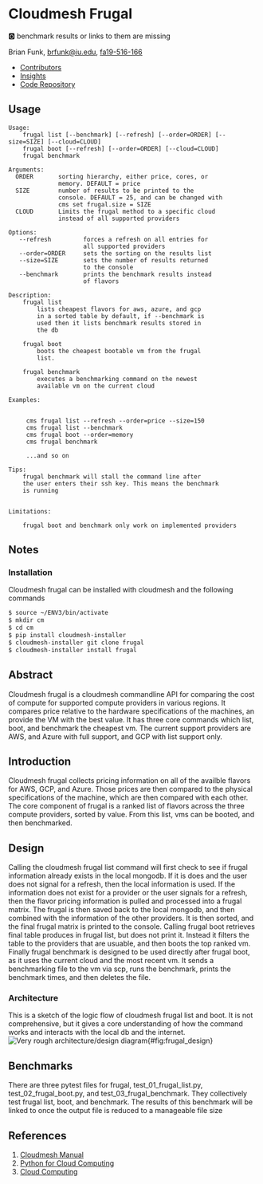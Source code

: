 # Cloudmesh Frugal

:o2: benchmark results or links to them are missing

Brian Funk, brfunk@iu.edu, [fa19-516-166](https://github.com/cloudmesh-community/fa19-516-166)

* [Contributors](https://github.com/cloudmesh-community/fa19-516-166/graphs/contributors)
* [Insights](https://github.com/cloudmesh-community/fa19-516-166/pulse)
* [Code Repository](https://github.com/cloudmesh/cloudmesh-frugal)

## Usage

```
Usage:
    frugal list [--benchmark] [--refresh] [--order=ORDER] [--size=SIZE] [--cloud=CLOUD]
    frugal boot [--refresh] [--order=ORDER] [--cloud=CLOUD]
    frugal benchmark

Arguments:
  ORDER       sorting hierarchy, either price, cores, or
              memory. DEFAULT = price
  SIZE        number of results to be printed to the
              console. DEFAULT = 25, and can be changed with
              cms set frugal.size = SIZE
  CLOUD       Limits the frugal method to a specific cloud
              instead of all supported providers

Options:
   --refresh         forces a refresh on all entries for
                     all supported providers
   --order=ORDER     sets the sorting on the results list
   --size=SIZE       sets the number of results returned
                     to the console
   --benchmark       prints the benchmark results instead
                     of flavors

Description:
    frugal list
        lists cheapest flavors for aws, azure, and gcp
        in a sorted table by default, if --benchmark is
        used then it lists benchmark results stored in
        the db

    frugal boot
        boots the cheapest bootable vm from the frugal
        list.

    frugal benchmark
        executes a benchmarking command on the newest
        available vm on the current cloud

Examples:


     cms frugal list --refresh --order=price --size=150
     cms frugal list --benchmark
     cms frugal boot --order=memory
     cms frugal benchmark

     ...and so on

Tips:
    frugal benchmark will stall the command line after
    the user enters their ssh key. This means the benchmark
    is running


Limitations:

    frugal boot and benchmark only work on implemented providers
```
     
## Notes

### Installation

Cloudmesh frugal can be installed with cloudmesh and the following commands

```bash
$ source ~/ENV3/bin/activate
$ mkdir cm
$ cd cm
$ pip install cloudmesh-installer
$ cloudmesh-installer git clone frugal
$ cloudmesh-installer install frugal
```

## Abstract

Cloudmesh frugal is a cloudmesh commandline API for comparing the cost
of compute for supported compute providers in various regions. It
compares price relative to the hardware specifications of the machines,
an provide the VM with the best value. It has three core commands which
list, boot, and benchmark the cheapest vm. The current support providers
are AWS, and Azure with full support, and GCP with list support only.


## Introduction

Cloudmesh frugal collects pricing information on all of the availble
flavors for AWS, GCP, and Azure. Those prices are then compared to the
physical specifications of the machine, which are then compared with
each other. The core component of frugal is a ranked list of flavors
across the three compute providers, sorted by value. From this list, vms
can be booted, and then benchmarked.


## Design

Calling the cloudmesh frugal list command will first check to see if
frugal information already exists in the local mongodb. If it is does
and the user does not signal for a refresh, then the local information
is used. If the information does not exist for a provider or the user
signals for a refresh, then the flavor pricing information is pulled and
processed into a frugal matrix. The frugal is then saved back to the
local mongodb, and then combined with the information of the other
providers. It is then sorted, and the final frugal matrix is printed to
the console. Calling frugal boot retrieves final table produces in
frugal list, but does not print it. Instead it filters the table to the
providers that are usuable, and then boots the top ranked vm. Finally
frugal benchmark is designed to be used directly after frugal boot, as
it uses the current cloud and the most recent vm. It sends a
benchmarking file to the vm via scp, runs the benchmark, prints the
benchmark times, and then deletes the file.

### Architecture

This is a sketch of the logic flow of cloudmesh frugal list and boot. It
is not comprehensive, but it gives a core understanding of how the
command works and interacts with the local db and the internet. ![Very
rough architecture/design
diagram](images/frugal_design.png){#fig:frugal_design}


## Benchmarks

There are three pytest files for frugal, test_01_frugal_list.py,
test_02_frugal_boot.py, and test_03_frugal_benchmark. They
collectively test frugal list, boot, and benchmark. The results of this
benchmark will be linked to once the output file is reduced to a
manageable file size

## References

1. [Cloudmesh Manual](https://cloudmesh.github.io/cloudmesh-manual/index.html)
1. [Python for Cloud Computing](https://laszewski.github.io/book/python/)
1. [Cloud Computing](https://laszewski.github.io/book/cloud/)
